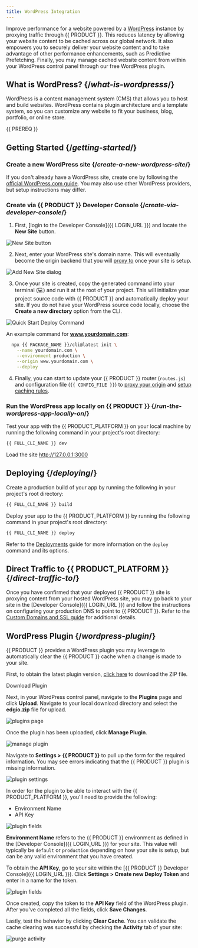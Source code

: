 ```yaml
---
title: WordPress Integration
---
```


Improve performance for a website powered by a [WordPress](https://www.wordpress.com) instance by proxying traffic through {{ PRODUCT }}. This reduces latency by allowing your website content to be cached across our global network. It also empowers you to securely deliver your website content and to take advantage of other performance enhancements, such as Predictive Prefetching. Finally, you may manage cached website content from within your WordPress control panel through our free WordPress plugin.

## What is WordPress? {/*what-is-wordpresss*/}

WordPress is a content management system (CMS) that allows you to host and build websites. WordPress contains plugin architecture and a template system, so you can customize any website to fit your business, blog, portfolio, or online store.

{{ PREREQ }}

## Getting Started {/*getting-started*/}

### Create a new WordPress site {/*create-a-new-wordpress-site*/}

If you don't already have a WordPress site, create one by following the [official WordPress.com guide](https://wordpress.com/support/start/). You may also use other WordPress providers, but setup instructions may differ.

### Create via {{ PRODUCT }} Developer Console {/*create-via-developer-console*/}

1. First, [login to the Developer Console]({{ LOGIN_URL }}) and locate the **New Site** button.

![New Site button](/images/app-edge/new-site-button.png)

2. Next, enter your WordPress site's domain name. This will eventually become the origin backend that you will [proxy to](/applications/performance/cdn_as_code/common_routing_patterns#proxying-an-origin) once your site is setup.

![Add New Site dialog](/images/app-edge/add-new-site-dialog.png)

3. Once your site is created, copy the generated command into your terminal (💻) and run it at the root of your project. This will initialize your project source code with {{ PRODUCT }} and automatically deploy your site. If you do not have your WordPress source code locally, choose the **Create a new directory** option from the CLI.

![Quick Start Deploy Command](/images/app-edge/quickstart-deploy-command.png)

An example command for **www.yourdomain.com**:
```bash
  npx {{ PACKAGE_NAME }}/cli@latest init \
    --name yourdomain.com \
    --environment production \
    --origin www.yourdomain.com \
    --deploy
```

4. Finally, you can start to update your {{ PRODUCT }} router (`routes.js`) and configuration file (`{{ CONFIG_FILE }}`) to [proxy your origin](#configure-backend-to-proxy) and [setup caching rules](#configure-caching).

### Run the WordPress app locally on {{ PRODUCT }} {/*run-the-wordpress-app-locally-on*/}

Test your app with the {{ PRODUCT_PLATFORM }} on your local machine by running the following command in your project's root directory:

```bash
{{ FULL_CLI_NAME }} dev
```

Load the site http://127.0.0.1:3000

## Deploying {/*deploying*/}

Create a production build of your app by running the following in your project's root directory:

```bash
{{ FULL_CLI_NAME }} build
```

Deploy your app to the {{ PRODUCT_PLATFORM }} by running the following command in your project's root directory:

```bash
{{ FULL_CLI_NAME }} deploy
```

Refer to the [Deployments](/applications/basics/deployments) guide for more information on the `deploy` command and its options.

## Direct Traffic to {{ PRODUCT_PLATFORM }} {/*direct-traffic-to*/}

Once you have confirmed that your deployed {{ PRODUCT }} site is proxying content from your hosted WordPress site, you may go back to your site in the [Developer Console]({{ LOGIN_URL }}) and follow the instructions on configuring your production DNS to point to {{ PRODUCT }}. Refer to the [Custom Domains and SSL guide](/applications/basics/domains) for additional details.

## WordPress Plugin {/*wordpress-plugin*/}

{{ PRODUCT }} provides a WordPress plugin you may leverage to automatically clear the {{ PRODUCT }} cache when a change is made to your site.

First, to obtain the latest plugin version, [click here](/archive/github/edgio/edgiowordpress/wp-content/plugins/edgio) to download the ZIP file.

<ButtonLink href="/archive/github/edgio/edgiowordpress/wp-content/plugins/edgio">
  Download Plugin
</ButtonLink>

Next, in your WordPress control panel, navigate to the **Plugins** page and click **Upload**. Navigate to your local download directory and select the **edgio.zip** file for upload.

![plugins page](/images/wordpress/plugins_page.png)

Once the plugin has been uploaded, click **Manage Plugin**.

![manage plugin](/images/wordpress/manage_plugin.png)

Navigate to **Settings > {{ PRODUCT }}** to pull up the form for the required information. You may see errors indicating that the {{ PRODUCT }} plugin is missing information. 

![plugin settings](/images/wordpress/plugin_settings.png)

In order for the plugin to be able to interact with the {{ PRODUCT_PLATFORM }}, you'll need to provide the following:

- Environment Name
- API Key

![plugin fields](/images/wordpress/plugin_fields.png)

**Environment Name** refers to the {{ PRODUCT }} environment as defined in the [Developer Console]({{ LOGIN_URL }}) for your site. This value will typically be `default` or `production` depending on how your site is setup, but can be any valid environment that you have created.

To obtain the **API Key**, go to your site within the [{{ PRODUCT }} Developer Console]({{ LOGIN_URL }}). Click **Settings > Create new Deploy Token** and enter in a name for the token.

![plugin fields](/images/wordpress/deploy_token.png)

Once created, copy the token to the **API Key** field of the WordPress plugin. After you've completed all the fields, click **Save Changes**. 

Lastly, test the behavior by clicking **Clear Cache**. You can validate the cache clearing was successful by checking the **Activity** tab of your site:

![purge activity](/images/wordpress/purge_activity.png)

